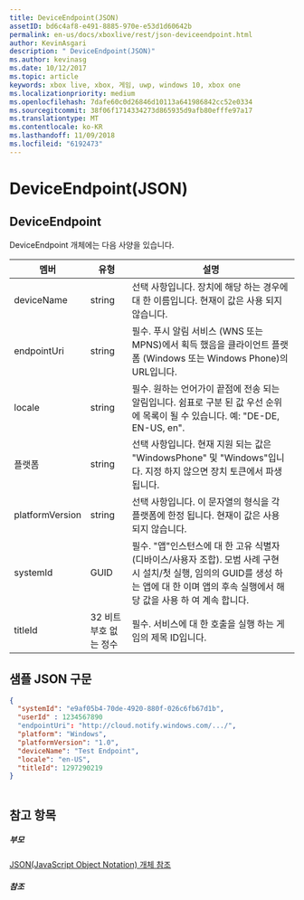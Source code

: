 ```yaml
---
title: DeviceEndpoint(JSON)
assetID: bd6c4af8-e491-8885-970e-e53d1d60642b
permalink: en-us/docs/xboxlive/rest/json-deviceendpoint.html
author: KevinAsgari
description: " DeviceEndpoint(JSON)"
ms.author: kevinasg
ms.date: 10/12/2017
ms.topic: article
keywords: xbox live, xbox, 게임, uwp, windows 10, xbox one
ms.localizationpriority: medium
ms.openlocfilehash: 7dafe60c0d26846d10113a641986842cc52e0334
ms.sourcegitcommit: 38f06f1714334273d865935d9afb80efffe97a17
ms.translationtype: MT
ms.contentlocale: ko-KR
ms.lasthandoff: 11/09/2018
ms.locfileid: "6192473"
---
```

# <a name="deviceendpoint-json"></a>DeviceEndpoint(JSON)
 
<a id="ID4EO"></a>

 
## <a name="deviceendpoint"></a>DeviceEndpoint
 
DeviceEndpoint 개체에는 다음 사양을 있습니다.
 
| 멤버| 유형| 설명| 
| --- | --- | --- | 
| deviceName| string| 선택 사항입니다. 장치에 해당 하는 경우에 대 한 이름입니다. 현재이 값은 사용 되지 않습니다.| 
| endpointUri| string| 필수. 푸시 알림 서비스 (WNS 또는 MPNS)에서 획득 했음을 클라이언트 플랫폼 (Windows 또는 Windows Phone)의 URL입니다.| 
| locale| string| 필수. 원하는 언어가이 끝점에 전송 되는 알림입니다. 쉼표로 구분 된 값 우선 순위에 목록이 될 수 있습니다. 예: "DE-DE, EN-US, en".| 
| 플랫폼| string| 선택 사항입니다. 현재 지원 되는 값은 "WindowsPhone" 및 "Windows"입니다. 지정 하지 않으면 장치 토큰에서 파생 됩니다.| 
| platformVersion| string| 선택 사항입니다. 이 문자열의 형식을 각 플랫폼에 한정 됩니다. 현재이 값은 사용 되지 않습니다.| 
| systemId| GUID| 필수. "앱"인스턴스에 대 한 고유 식별자 (디바이스/사용자 조합). 모범 사례 구현 시 설치/첫 실행, 임의의 GUID를 생성 하는 앱에 대 한 이며 앱의 후속 실행에서 해당 값을 사용 하 여 계속 합니다.| 
| titleId| 32 비트 부호 없는 정수| 필수. 서비스에 대 한 호출을 실행 하는 게임의 제목 ID입니다.| 
  
<a id="ID4EGD"></a>

 
## <a name="sample-json-syntax"></a>샘플 JSON 구문
 

```json
{
  "systemId": "e9af05b4-70de-4920-880f-026c6fb67d1b",
  "userId" : 1234567890
  "endpointUri": "http://cloud.notify.windows.com/.../",
  "platform": "Windows",
  "platformVersion": "1.0",
  "deviceName": "Test Endpoint",
  "locale": "en-US",
  "titleId": 1297290219
}
    
```

  
<a id="ID4EPD"></a>

 
## <a name="see-also"></a>참고 항목
 
<a id="ID4ERD"></a>

 
##### <a name="parent"></a>부모 

[JSON(JavaScript Object Notation) 개체 참조](atoc-xboxlivews-reference-json.md)

  
<a id="ID4E4D"></a>

 
##### <a name="reference"></a>참조   